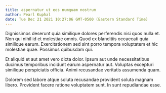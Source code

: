 ```yaml
---
title: aspernatur ut eos numquam nostrum
author: Pearl Kuphal
date: Tue Dec 21 2021 10:27:06 GMT-0500 (Eastern Standard Time)
---
```

Dignissimos deserunt quia similique dolores perferendis nisi quos nulla et. Non qui nihil id et molestiae omnis. Quod ex blanditiis occaecati quia similique earum. Exercitationem sed sint porro tempora voluptatem et hic molestiae quae. Possimus quibusdam qui.

 Et aliquid et aut amet vero dicta dolor. Ipsum aut unde necessitatibus ducimus temporibus incidunt earum aspernatur aut. Voluptas excepturi similique perspiciatis officia. Animi recusandae veritatis assumenda quam.

 Dolorem sed labore atque soluta recusandae provident soluta magnam libero. Provident facere ratione voluptatem sunt. In sunt repudiandae esse.